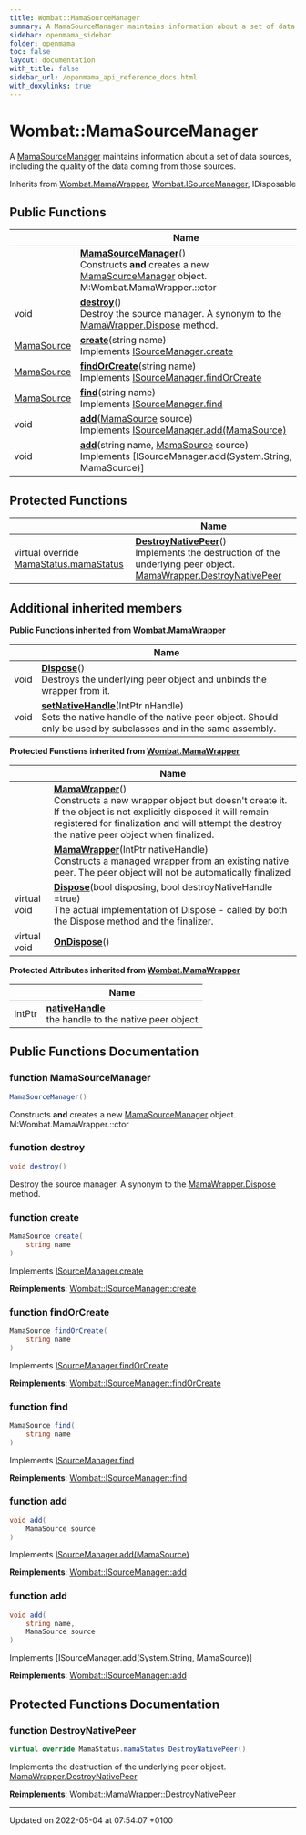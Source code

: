 ```yaml
---
title: Wombat::MamaSourceManager
summary: A MamaSourceManager maintains information about a set of data sources, including the quality of the data coming from those sources. 
sidebar: openmama_sidebar
folder: openmama
toc: false
layout: documentation
with_title: false
sidebar_url: /openmama_api_reference_docs.html
with_doxylinks: true
---
```


# Wombat::MamaSourceManager



A [MamaSourceManager]() maintains information about a set of data sources, including the quality of the data coming from those sources. 

Inherits from [Wombat.MamaWrapper](classWombat_1_1MamaWrapper.html), [Wombat.ISourceManager](interfaceWombat_1_1ISourceManager.html), IDisposable

## Public Functions

|                | Name           |
| -------------- | -------------- |
| | **[MamaSourceManager](classWombat_1_1MamaSourceManager.html#function-mamasourcemanager)**()<br>Constructs **and** creates a new [MamaSourceManager](classWombat_1_1MamaSourceManager.html) object. M:Wombat.MamaWrapper.::ctor |
| void | **[destroy](classWombat_1_1MamaSourceManager.html#function-destroy)**()<br>Destroy the source manager. A synonym to the [MamaWrapper.Dispose]() method.  |
| [MamaSource](classWombat_1_1MamaSource.html) | **[create](classWombat_1_1MamaSourceManager.html#function-create)**(string name)<br>Implements [ISourceManager.create](interfaceWombat_1_1ISourceManager.html#function-create) |
| [MamaSource](classWombat_1_1MamaSource.html) | **[findOrCreate](classWombat_1_1MamaSourceManager.html#function-findorcreate)**(string name)<br>Implements [ISourceManager.findOrCreate](interfaceWombat_1_1ISourceManager.html#function-findorcreate) |
| [MamaSource](classWombat_1_1MamaSource.html) | **[find](classWombat_1_1MamaSourceManager.html#function-find)**(string name)<br>Implements [ISourceManager.find](interfaceWombat_1_1ISourceManager.html#function-find) |
| void | **[add](classWombat_1_1MamaSourceManager.html#function-add)**([MamaSource](classWombat_1_1MamaSource.html) source)<br>Implements [ISourceManager.add(MamaSource)](interfaceWombat_1_1ISourceManager.html#function-add) |
| void | **[add](classWombat_1_1MamaSourceManager.html#function-add)**(string name, [MamaSource](classWombat_1_1MamaSource.html) source)<br>Implements [ISourceManager.add(System.String, MamaSource)] |

## Protected Functions

|                | Name           |
| -------------- | -------------- |
| virtual override [MamaStatus.mamaStatus](classWombat_1_1MamaStatus.html#enum-mamastatus) | **[DestroyNativePeer](classWombat_1_1MamaSourceManager.html#function-destroynativepeer)**()<br>Implements the destruction of the underlying peer object. [MamaWrapper.DestroyNativePeer]() |

## Additional inherited members

**Public Functions inherited from [Wombat.MamaWrapper](classWombat_1_1MamaWrapper.html)**

|                | Name           |
| -------------- | -------------- |
| void | **[Dispose](classWombat_1_1MamaWrapper.html#function-dispose)**()<br>Destroys the underlying peer object and unbinds the wrapper from it.  |
| void | **[setNativeHandle](classWombat_1_1MamaWrapper.html#function-setnativehandle)**(IntPtr nHandle)<br>Sets the native handle of the native peer object. Should only be used by subclasses and in the same assembly.  |

**Protected Functions inherited from [Wombat.MamaWrapper](classWombat_1_1MamaWrapper.html)**

|                | Name           |
| -------------- | -------------- |
| | **[MamaWrapper](classWombat_1_1MamaWrapper.html#function-mamawrapper)**()<br>Constructs a new wrapper object but doesn't create it. If the object is not explicitly disposed it will remain registered for finalization and will attempt the destroy the native peer object when finalized.  |
| | **[MamaWrapper](classWombat_1_1MamaWrapper.html#function-mamawrapper)**(IntPtr nativeHandle)<br>Constructs a managed wrapper from an existing native peer. The peer object will not be automatically finalized  |
| virtual void | **[Dispose](classWombat_1_1MamaWrapper.html#function-dispose)**(bool disposing, bool destroyNativeHandle =true)<br>The actual implementation of Dispose - called by both the Dispose method and the finalizer.  |
| virtual void | **[OnDispose](classWombat_1_1MamaWrapper.html#function-ondispose)**() |

**Protected Attributes inherited from [Wombat.MamaWrapper](classWombat_1_1MamaWrapper.html)**

|                | Name           |
| -------------- | -------------- |
| IntPtr | **[nativeHandle](classWombat_1_1MamaWrapper.html#variable-nativehandle)** <br>the handle to the native peer object  |


## Public Functions Documentation

### function MamaSourceManager

```csharp
MamaSourceManager()
```

Constructs **and** creates a new [MamaSourceManager](classWombat_1_1MamaSourceManager.html) object. M:Wombat.MamaWrapper.::ctor

### function destroy

```csharp
void destroy()
```

Destroy the source manager. A synonym to the [MamaWrapper.Dispose]() method. 

### function create

```csharp
MamaSource create(
    string name
)
```

Implements [ISourceManager.create](interfaceWombat_1_1ISourceManager.html#function-create)

**Reimplements**: [Wombat::ISourceManager::create](interfaceWombat_1_1ISourceManager.html#function-create)


### function findOrCreate

```csharp
MamaSource findOrCreate(
    string name
)
```

Implements [ISourceManager.findOrCreate](interfaceWombat_1_1ISourceManager.html#function-findorcreate)

**Reimplements**: [Wombat::ISourceManager::findOrCreate](interfaceWombat_1_1ISourceManager.html#function-findorcreate)


### function find

```csharp
MamaSource find(
    string name
)
```

Implements [ISourceManager.find](interfaceWombat_1_1ISourceManager.html#function-find)

**Reimplements**: [Wombat::ISourceManager::find](interfaceWombat_1_1ISourceManager.html#function-find)


### function add

```csharp
void add(
    MamaSource source
)
```

Implements [ISourceManager.add(MamaSource)](interfaceWombat_1_1ISourceManager.html#function-add)

**Reimplements**: [Wombat::ISourceManager::add](interfaceWombat_1_1ISourceManager.html#function-add)


### function add

```csharp
void add(
    string name,
    MamaSource source
)
```

Implements [ISourceManager.add(System.String, MamaSource)]

**Reimplements**: [Wombat::ISourceManager::add](interfaceWombat_1_1ISourceManager.html#function-add)


## Protected Functions Documentation

### function DestroyNativePeer

```csharp
virtual override MamaStatus.mamaStatus DestroyNativePeer()
```

Implements the destruction of the underlying peer object. [MamaWrapper.DestroyNativePeer]()

**Reimplements**: [Wombat::MamaWrapper::DestroyNativePeer](classWombat_1_1MamaWrapper.html#function-destroynativepeer)


-------------------------------

Updated on 2022-05-04 at 07:54:07 +0100